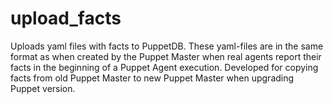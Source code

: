 # upload_facts
Uploads yaml files with facts to PuppetDB. These yaml-files are in the same format as when created by the Puppet Master when real agents report their facts in the beginning of a Puppet Agent execution. Developed for copying facts from old Puppet Master to new Puppet Master when upgrading Puppet version.
